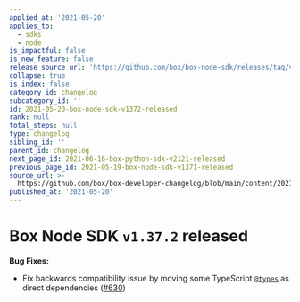 ```yaml
---
applied_at: '2021-05-20'
applies_to:
  - sdks
  - node
is_impactful: false
is_new_feature: false
release_source_url: 'https://github.com/box/box-node-sdk/releases/tag/v1.37.2'
collapse: true
is_index: false
category_id: changelog
subcategory_id: ''
id: 2021-05-20-box-node-sdk-v1372-released
rank: null
total_steps: null
type: changelog
sibling_id: ''
parent_id: changelog
next_page_id: 2021-06-16-box-python-sdk-v2121-released
previous_page_id: 2021-05-19-box-node-sdk-v1371-released
source_url: >-
  https://github.com/box/box-developer-changelog/blob/main/content/2021/05-20-box-node-sdk-v1372-released.md
published_at: '2021-05-20'
---
```

# Box Node SDK `v1.37.2` released

**Bug Fixes:**

* Fix backwards compatibility issue by moving some TypeScript [`@types`][1] as direct dependencies ([#630][2])

[1]: https://github.com/types

[2]: https://github.com/box/box-node-sdk/pull/630